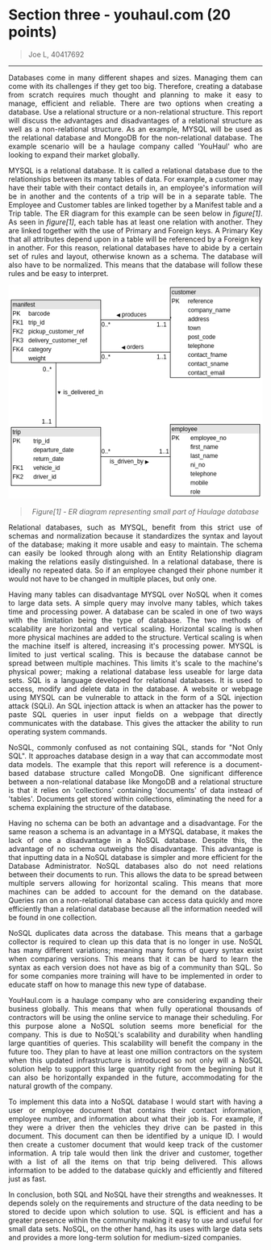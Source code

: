# Section three - youhaul.com (20 points)

> Joe L, 40417692
<div style=text-align:justify;>

----

Databases come in many different shapes and sizes. Managing them can come with its challenges if they get too big. Therefore, creating a database from scratch requires much thought and planning to make it easy to manage, efficient and reliable. There are two options when creating a database. Use a relational structure or a non-relational structure. This report will discuss the advantages and disadvantages of a relational structure as well as a non-relational structure. As an example, MYSQL will be used as the relational database and MongoDB for the non-relational database. The example scenario will be a haulage company called 'YouHaul' who are looking to expand their market globally.

MYSQL is a relational database. It is called a relational database due to the relationships between its many tables of data. For example, a customer may have their table with their contact details in, an employee's information will be in another and the contents of a trip will be in a separate table. The Employee and Customer tables are linked together by a Manifest table and a Trip table. The ER diagram for this example can be seen below in _figure[1]_.
As seen in _figure[1]_, each table has at least one relation with another. They are linked together with the use of Primary and Foreign keys. A Primary Key that all attributes depend upon in a table will be referenced by a Foreign key in another. For this reason, relational databases have to abide by a certain set of rules and layout, otherwise known as a schema. The database will also have to be normalized. This means that the database will follow these rules and be easy to interpret.

<center>

![Figure 1 - ER Diagram](figure1.png)

> _Figure[1] - ER diagram representing small part of Haulage database_

</center>

Relational databases, such as MYSQL, benefit from this strict use of schemas and normalization because it standardizes the syntax and layout of the database; making it more usable and easy to maintain. The schema can easily be looked through along with an Entity Relationship diagram making the relations easily distinguished.
In a relational database, there is ideally no repeated data. So if an employee changed their phone number it would not have to be changed in multiple places, but only one.

Having many tables can disadvantage MYSQL over NoSQL when it comes to large data sets. A simple query may involve many tables, which takes time and processing power.
A database can be scaled in one of two ways with the limitation being the type of database. The two methods of scalability are horizontal and vertical scaling.
Horizontal scaling is when more physical machines are added to the structure. Vertical scaling is when the machine itself is altered, increasing it's processing power.
MYSQL is limited to just vertical scaling. This is because the database cannot be spread between multiple machines. This limits it's scale to the machine's physical power; making a relational database less useable for large data sets.
SQL is a language developed for relational databases. It is used to access, modify and delete data in the database. A website or webpage using MYSQL can be vulnerable to attack in the form of a SQL injection attack (SQLi). An SQL injection attack is when an attacker has the power to paste SQL queries in user input fields on a webpage that directly communicates with the database. This gives the attacker the ability to run operating system commands.

NoSQL, commonly confused as not containing SQL, stands for "Not Only SQL". It approaches database design in a way that can accommodate most data models. The example that this report will reference is a document-based database structure called MongoDB. One significant difference between a non-relational database like MongoDB and a relational structure is that it relies on 'collections' containing 'documents' of data instead of 'tables'. Documents get stored within collections, eliminating the need for a schema explaining the structure of the database.

Having no schema can be both an advantage and a disadvantage. For the same reason a schema is an advantage in a MYSQL database, it makes the lack of one a disadvantage in a NoSQL database. Despite this, the advantage of no schema outweighs the disadvantage. This advantage is that inputting data in a NoSQL database is simpler and more efficient for the Database Administrator.
NoSQL databases also do not need relations between their documents to run. This allows the data to be spread between multiple servers allowing for horizontal scaling. This means that more machines can be added to account for the demand on the database. Queries ran on a non-relational database can access data quickly and more efficiently than a relational database because all the information needed will be found in one collection.

NoSQL duplicates data across the database. This means that a garbage collector is required to clean up this data that is no longer in use.
NoSQL has many different variations; meaning many forms of query syntax exist when comparing versions. This means that it can be hard to learn the syntax as each version does not have as big of a community than SQL. So for some companies more training will have to be implemented in order to educate staff on how to manage this new type of database.

YouHaul.com is a haulage company who are considering expanding their business globally. This means that when fully operational thousands of contractors will be using the online service to manage their scheduling. For this purpose alone a NoSQL solution seems more beneficial for the company. This is due to NoSQL's scalability and durability when handling large quantities of queries. This scalability will benefit the company in the future too. They plan to have at least one million contractors on the system when this updated infrastructure is introduced so not only will a NoSQL solution help to support this large quantity right from the beginning but it can also be horizontally expanded in the future, accommodating for the natural growth of the company.

To implement this data into a NoSQL database I would start with having a user or employee document that contains their contact information, employee number, and information about what their job is. For example, if they were a driver then the vehicles they drive can be pasted in this document. This document can then be identified by a unique ID. I would then create a customer document that would keep track of the customer information. A trip tale would then link the driver and customer, together with a list of all the items on that trip being delivered. This allows information to be added to the database quickly and efficiently and filtered just as fast.

In conclusion, both SQL and NoSQL have their strengths and weaknesses. It depends solely on the requirements and structure of the data needing to be stored to decide upon which solution to use. SQL is efficient and has a greater presence within the community making it easy to use and useful for small data sets. NoSQL, on the other hand, has its uses with large data sets and provides a more long-term solution for medium-sized companies.
